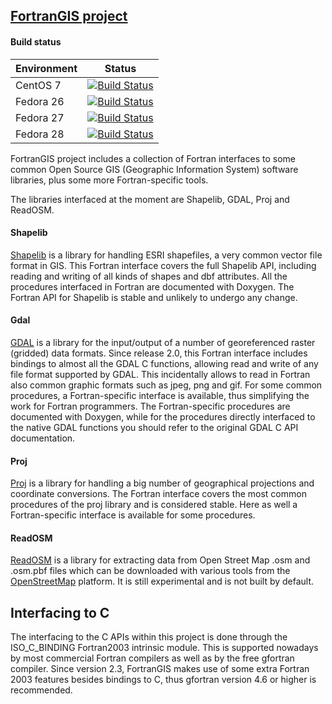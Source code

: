 ## [FortranGIS project](http://fortrangis.sourceforge.net/index.php)

#### Build status

| Environment | Status |
| ----------- | ------ |
| CentOS 7    | [![Build Status](https://badges.herokuapp.com/travis/ARPA-SIMC/fortrangis?branch=master&env=DOCKER_IMAGE=centos:7&label=centos7)](https://travis-ci.org/ARPA-SIMC/fortrangis) |
| Fedora 26   | [![Build Status](https://badges.herokuapp.com/travis/ARPA-SIMC/fortrangis?branch=master&env=DOCKER_IMAGE=fedora:26&label=fedora26)](https://travis-ci.org/ARPA-SIMC/fortrangis) |
| Fedora 27   | [![Build Status](https://badges.herokuapp.com/travis/ARPA-SIMC/fortrangis?branch=master&env=DOCKER_IMAGE=fedora:27&label=fedora27)](https://travis-ci.org/ARPA-SIMC/fortrangis) |
| Fedora 28   | [![Build Status](https://badges.herokuapp.com/travis/ARPA-SIMC/fortrangis?branch=master&env=DOCKER_IMAGE=fedora:28&label=fedora28)](https://travis-ci.org/ARPA-SIMC/fortrangis) |


FortranGIS project includes a collection of Fortran interfaces to some
common Open Source GIS (Geographic Information System) software
libraries, plus some more Fortran-specific tools.

The libraries interfaced at the moment are Shapelib, GDAL, Proj and
ReadOSM.

#### Shapelib

[Shapelib](http://shapelib.maptools.org/) is a library for handling ESRI shapefiles, a very common
vector file format in GIS. This Fortran interface covers the full
Shapelib API, including reading and writing of all kinds of shapes and
dbf attributes.  All the procedures interfaced in Fortran
are documented with Doxygen.  The Fortran API for Shapelib is stable
and unlikely to undergo any change.

#### Gdal

[GDAL](http://www.gdal.org/) is a library for the input/output of a
number of georeferenced raster (gridded) data formats. Since release
2.0, this Fortran interface includes bindings to almost all the GDAL C
functions, allowing read and write of any file format supported by
GDAL. This incidentally allows to read in Fortran also common graphic
formats such as jpeg, png and gif. For some common procedures, a
Fortran-specific interface is available, thus simplifying the work for
Fortran programmers. The Fortran-specific procedures are documented
with Doxygen, while for the procedures directly interfaced to the
native GDAL functions you should refer to the original GDAL C API
documentation.

#### Proj

[Proj](http://trac.osgeo.org/proj/) is a library for handling a big
number of geographical projections and coordinate conversions. The
Fortran interface covers the most common procedures of the proj
library and is considered stable. Here as well a Fortran-specific
interface is available for some procedures.

#### ReadOSM

[ReadOSM](https://www.gaia-gis.it/fossil/readosm/index) is a library
for extracting data from Open Street Map .osm and .osm.pbf files which
can be downloaded with various tools from the
[OpenStreetMap](http://openstreetmap.org/) platform. It is still
experimental and is not built by default.

## Interfacing to C

The interfacing to the C APIs within this project is done through the
ISO_C_BINDING Fortran2003 intrinsic module. This is supported nowadays
by most commercial Fortran compilers as well as by the free gfortran
compiler. Since version 2.3, FortranGIS makes use of some extra
Fortran 2003 features besides bindings to C, thus gfortran version 4.6
or higher is recommended.
